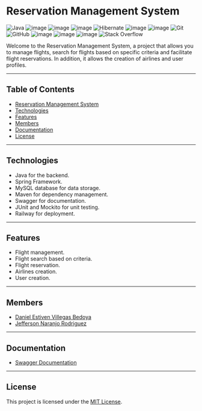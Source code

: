 # Reservation Management System
![Java](https://img.shields.io/badge/java-%23ED8B00.svg?style=for-the-badge&logo=openjdk&logoColor=white)
![image](https://img.shields.io/badge/Spring-6DB33F?style=for-the-badge&logo=spring&logoColor=white)
![image](https://img.shields.io/badge/Spring_Boot-F2F4F9?style=for-the-badge&logo=spring-boot)
![image](https://img.shields.io/badge/MySQL-005C84?style=for-the-badge&logo=mysql&logoColor=white)
![Hibernate](https://img.shields.io/badge/Hibernate-59666C?style=for-the-badge&logo=Hibernate&logoColor=white)
![image](https://img.shields.io/badge/Swagger-85EA2D?style=for-the-badge&logo=Swagger&logoColor=white)
![image](https://img.shields.io/badge/Junit5-25A162?style=for-the-badge&logo=junit5&logoColor=white)
![Git](https://img.shields.io/badge/git-%23F05033.svg?style=for-the-badge&logo=git&logoColor=white)
![GitHub](https://img.shields.io/badge/github-%23121011.svg?style=for-the-badge&logo=github&logoColor=white)
![image](https://img.shields.io/badge/Railway-131415?style=for-the-badge&logo=railway&logoColor=white)
![image](https://img.shields.io/badge/Postman-FF6C37?style=for-the-badge&logo=Postman&logoColor=white)
![image](https://img.shields.io/badge/IntelliJ_IDEA-000000.svg?style=for-the-badge&logo=intellij-idea&logoColor=white)
![Stack Overflow](https://img.shields.io/badge/-Stackoverflow-FE7A16?style=for-the-badge&logo=stack-overflow&logoColor=white)


Welcome to the Reservation Management System, a project that allows you to manage flights, search for flights based on specific criteria and facilitate flight reservations. In addition, it allows the creation of airlines and user profiles.

---
## Table of Contents

- [Reservation Management System](#reservation-management-system)
- [Technologies](#technologies)
- [Features](#features)
- [Members](#members)
- [Documentation](#documentation)
- [License](#license)


---
## Technologies

- Java for the backend.
- Spring Framework.
- MySQL database for data storage.
- Maven for dependency management.
- Swagger for documentation.
- JUnit and Mockito for unit testing.
- Railway for deployment.
---
## Features

- Flight management.
- Flight search based on criteria.
- Flight reservation.
- Airlines creation.
- User creation.


---
## Members

- [Daniel Estiven Villegas Bedoya](https://www.linkedin.com/in/daesvi/)
- [Jefferson Naranjo Rodriguez](https://github.com/Jefferj)

---
## Documentation
- [Swagger Documentation](https://reservationmanagementsystem-production.up.railway.app/swagger-ui/index.html#/)

---
## License

This project is licensed under the [MIT License](LICENSE).
